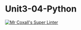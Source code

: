 # Unit3-04-Python
[![Mr Coxall's Super Linter](https://github.com/ICS3U-Programming-NolanS/Unit3-04-Python/workflows/Mr%20Coxall's%20Super%20Linter/badge.svg)](https://github.com/ICS3U-Programming-NolanS/Unit3-04-Python/actions/)
